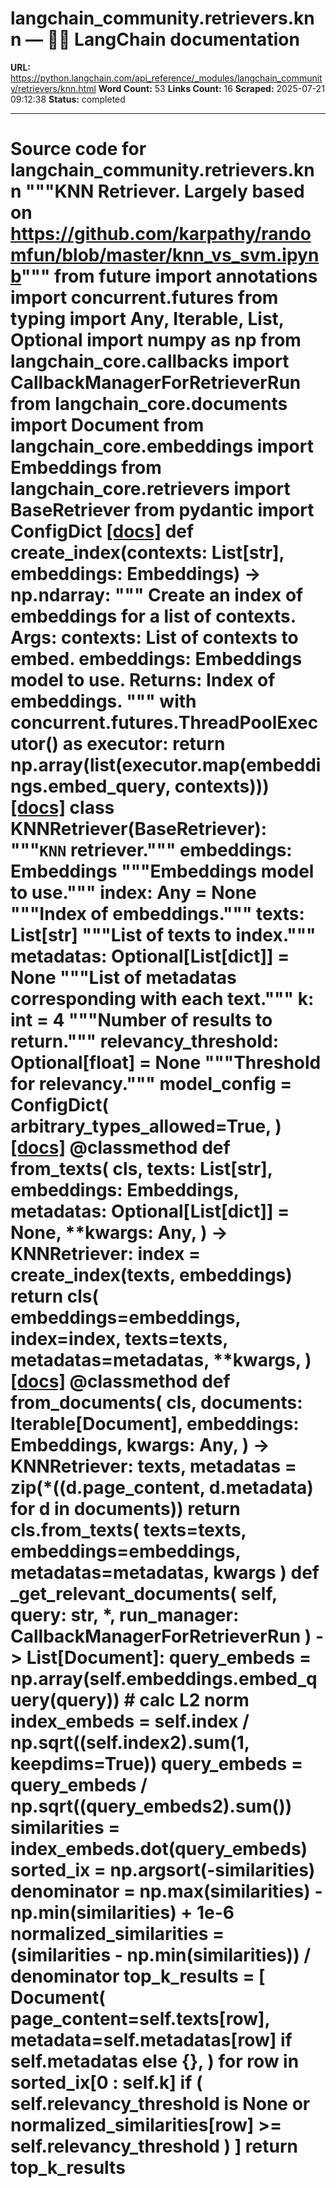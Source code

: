 # langchain_community.retrievers.knn — 🦜🔗 LangChain  documentation

**URL:** https://python.langchain.com/api_reference/_modules/langchain_community/retrievers/knn.html
**Word Count:** 53
**Links Count:** 16
**Scraped:** 2025-07-21 09:12:38
**Status:** completed

---

# Source code for langchain\_community.retrievers.knn               """KNN Retriever.     Largely based on     https://github.com/karpathy/randomfun/blob/master/knn_vs_svm.ipynb"""          from __future__ import annotations          import concurrent.futures     from typing import Any, Iterable, List, Optional          import numpy as np     from langchain_core.callbacks import CallbackManagerForRetrieverRun     from langchain_core.documents import Document     from langchain_core.embeddings import Embeddings     from langchain_core.retrievers import BaseRetriever     from pydantic import ConfigDict                              [[docs]](https://python.langchain.com/api_reference/community/retrievers/langchain_community.retrievers.knn.create_index.html#langchain_community.retrievers.knn.create_index)     def create_index(contexts: List[str], embeddings: Embeddings) -> np.ndarray:         """         Create an index of embeddings for a list of contexts.              Args:             contexts: List of contexts to embed.             embeddings: Embeddings model to use.              Returns:             Index of embeddings.         """         with concurrent.futures.ThreadPoolExecutor() as executor:             return np.array(list(executor.map(embeddings.embed_query, contexts)))                                             [[docs]](https://python.langchain.com/api_reference/community/retrievers/langchain_community.retrievers.knn.KNNRetriever.html#langchain_community.retrievers.knn.KNNRetriever)     class KNNRetriever(BaseRetriever):         """`KNN` retriever."""              embeddings: Embeddings         """Embeddings model to use."""         index: Any = None         """Index of embeddings."""         texts: List[str]         """List of texts to index."""         metadatas: Optional[List[dict]] = None         """List of metadatas corresponding with each text."""         k: int = 4         """Number of results to return."""         relevancy_threshold: Optional[float] = None         """Threshold for relevancy."""              model_config = ConfigDict(             arbitrary_types_allowed=True,         )                         [[docs]](https://python.langchain.com/api_reference/community/retrievers/langchain_community.retrievers.knn.KNNRetriever.html#langchain_community.retrievers.knn.KNNRetriever.from_texts)         @classmethod         def from_texts(             cls,             texts: List[str],             embeddings: Embeddings,             metadatas: Optional[List[dict]] = None,             **kwargs: Any,         ) -> KNNRetriever:             index = create_index(texts, embeddings)             return cls(                 embeddings=embeddings,                 index=index,                 texts=texts,                 metadatas=metadatas,                 **kwargs,             )                                        [[docs]](https://python.langchain.com/api_reference/community/retrievers/langchain_community.retrievers.knn.KNNRetriever.html#langchain_community.retrievers.knn.KNNRetriever.from_documents)         @classmethod         def from_documents(             cls,             documents: Iterable[Document],             embeddings: Embeddings,             **kwargs: Any,         ) -> KNNRetriever:             texts, metadatas = zip(*((d.page_content, d.metadata) for d in documents))             return cls.from_texts(                 texts=texts, embeddings=embeddings, metadatas=metadatas, **kwargs             )                             def _get_relevant_documents(             self, query: str, *, run_manager: CallbackManagerForRetrieverRun         ) -> List[Document]:             query_embeds = np.array(self.embeddings.embed_query(query))             # calc L2 norm             index_embeds = self.index / np.sqrt((self.index**2).sum(1, keepdims=True))             query_embeds = query_embeds / np.sqrt((query_embeds**2).sum())                  similarities = index_embeds.dot(query_embeds)             sorted_ix = np.argsort(-similarities)                  denominator = np.max(similarities) - np.min(similarities) + 1e-6             normalized_similarities = (similarities - np.min(similarities)) / denominator                  top_k_results = [                 Document(                     page_content=self.texts[row],                     metadata=self.metadatas[row] if self.metadatas else {},                 )                 for row in sorted_ix[0 : self.k]                 if (                     self.relevancy_threshold is None                     or normalized_similarities[row] >= self.relevancy_threshold                 )             ]             return top_k_results